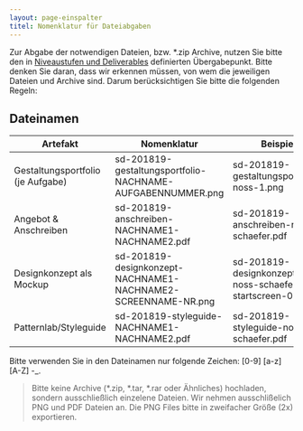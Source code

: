 ```yaml
---
layout: page-einspalter
titel: Nomenklatur für Dateiabgaben
---
```


Zur Abgabe der notwendigen Dateien, bzw. \*.zip Archive, nutzen Sie bitte den in [Niveaustufen und Deliverables](/mi-bachelor-screendesign/niveaustufen) definierten Übergabepunkt. Bitte denken Sie daran, dass wir erkennen müssen, von wem die jeweiligen Dateien und Archive sind. Darum berücksichtigen Sie bitte die folgenden Regeln:

## Dateinamen

<div id="nomenklatur">

|  Artefakt |  Nomenklatur |  Beispiel  |
|---|---|---|
| Gestaltungsportfolio (je Aufgabe) | sd-201819-gestaltungsportfolio-NACHNAME-AUFGABENNUMMER.png  | sd-201819-gestaltungsportfolio-noss-1.png  |
| Angebot & Anschreiben |  sd-201819-anschreiben-NACHNAME1-NACHNAME2.pdf |  sd-201819-anschreiben-noss-schaefer.pdf |
| Designkonzept als Mockup  |  sd-201819-designkonzept-NACHNAME1-NACHNAME2-SCREENNAME-NR.png |  sd-201819-designkonzept-noss-schaefer-startscreen-01.png |
| Patternlab/Styleguide  | sd-201819-styleguide-NACHNAME1-NACHNAME2.pdf  |  sd-201819-styleguide-noss-schaefer.pdf |

</div>

<!--

Die Benamung von Dateien und Archiven muss folgendem Muster folgen:

> sd-201819-ARTEFAKTNAME-NACHNAME1-NACHNAME2.DATEIENDUNG

Am Beispiel eines Einzelartefakts würde das so aussehen:

> sd-201819-angebot-und-anschreiben-noss.pdf

Der Dateiname eines Teamartefakts würde beispielhaft wie folgt aussehen:

> sd-201819-styleguide-noss-schaefer.pdf

-->

Bitte verwenden Sie in den Dateinamen nur folgende Zeichen: [0-9] [a-z] [A-Z] -_\.

> Bitte keine Archive (*.zip, *.tar, *.rar oder Ähnliches) hochladen, sondern ausschließlich einzelene Dateien. Wir nehmen ausschlißelich PNG und PDF Dateien an. Die PNG Files bitte in zweifacher Größe (2x) exportieren.